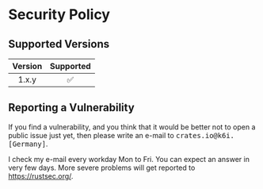# Security Policy

## Supported Versions

| Version | Supported          |
| :-----: | :----------------: |
| 1.x.y   | :white_check_mark: |

## Reporting a Vulnerability

If you find a vulnerability, and you think that it would be better not to open a public issue just yet,
then please write an e-mail to <tt>crates.io@k6i.\[Germany\]</tt>.

I check my e-mail every workday Mon to Fri. You can expect an answer in very few days.
More severe problems will get reported to <https://rustsec.org/>.
